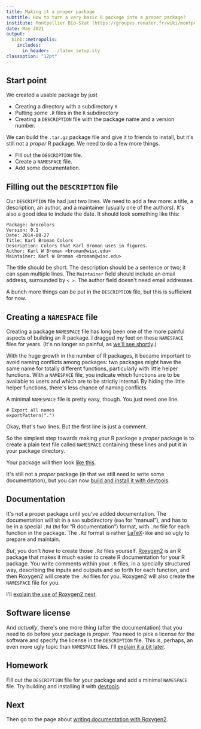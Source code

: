 ```yaml
---
title: Making it a proper package
subtitle: How to turn a very basic R package into a proper package?
institute: Montpellier Bio-Stat (https://groupes.renater.fr/wiki/montpellier-biostat)
date: May 2021
output: 
  binb::metropolis:
    includes:
      in_header: ../latex_setup.sty
classoption: "12pt"
---
```


## Start point

We created a usable package by just

- Creating a directory with a subdirectory `R`
- Putting some `.R` files in the `R` subdirectory
- Creating a `DESCRIPTION` file with the package name and a version number.

We can build the `.tar.gz` package file and give it to friends to
install, but it's still not a _proper_ R package. We need to do a few
more things.

- Fill out the `DESCRIPTION` file.
- Create a `NAMESPACE` file.
- Add some documentation.

## Filling out the `DESCRIPTION` file

Our `DESCRIPTION` file had just two lines. We need to add a few more:
a title, a description, an author, and a maintainer (usually one of
the authors). It's also a good idea to include the date. It should
look something like this:

    Package: brocolors
    Version: 0.1
    Date: 2014-08-27
    Title: Karl Broman Colors
    Description: Colors that Karl Broman uses in figures.
    Author: Karl W Broman <broman@wisc.edu>
    Maintainer: Karl W Broman <broman@wisc.edu>

The title should be short. The description should be a sentence or
two; it can span multiple lines. The `Maintainer` field should include
an email address, surrounded by `< >`. The author field doesn't need
email addresses.

A bunch more things can be put in the `DESCRIPTION` file, but this is
sufficient for now.


## Creating a `NAMESPACE` file

Creating a package `NAMESPACE` file has long been one of the more
painful aspects of building an R package.
I dragged my feet on these `NAMESPACE` files for years.
(It's no longer so painful, as [we'll see shortly](roxygen.html).)

With the huge growth in the number of R packages, it became important
to avoid naming conflicts among packages: two packages might have the
same name for totally different functions, particularly with little
helper functions. With a `NAMESPACE` file, you indicate which
functions are to be available to users and which are to be strictly
internal. By hiding the little helper functions, there's less chance
of naming conflicts.

A minimal `NAMESPACE` file is pretty easy, though. You just need one
line.
```
# Export all names
exportPattern(".")
```

Okay, that's two lines. But the first line is just a comment.

So the simplest step towards making your R package a _proper_ package
is to create a plain text file called `NAMESPACE`
containing these lines and put it in your package directory.

Your package will then look
[like this](https://github.com/kbroman/pkg_primer/tree/gh-pages/example/stage2).

It's still not a _proper_ package (in that we still need to write some
documentation), but you can now [build and install it with devtools](build.html).

## Documentation

It's not a proper package until you've added documentation. The
documentation will sit in a `man` subdirectory (`man` for
&ldquo;manual&rdquo;), and has to be in a special `.Rd` (`Rd` for
&ldquo;R documentation&rdquo;) format, with `.Rd` file for each
function in the package.  The `.Rd` format is rather
[LaTeX](https://www.latex-project.org/)-like and so ugly to prepare and
maintain.

_But_, you don't _have_ to create those `.Rd` files
yourself. [Roxygen2](https://github.com/klutometis/roxygen) is an R
package that makes it much easier to create R documentation for your
R package. You write comments within your `.R` files, in a specially
structured way, describing the inputs and outputs and so forth for
each function, and then Roxygen2 will create the `.Rd` files for you.
Roxygen2 will also create the `NAMESPACE` file for you.

I'll [explain the use of Roxygen2 next](docs.html).

## Software license

And _actually_, there's one more thing (after the documentation) that
you need to do before your package is _proper_. You need to pick a
license for the software and specify the license in the `DESCRIPTION`
file. This is, perhaps, an even more ugly topic than `NAMESPACE`
files. I'll [explain it a bit later](licenses.html).

## Homework

Fill out the `DESCRIPTION` file for your package and add a minimal
`NAMESPACE` file. Try building and installing it with
[devtools](https://github.com/hadley/devtools).

## Next

Then go to the page about [writing documentation with Roxygen2](5_docs.pdf).
